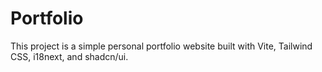 # Portfolio

This project is a simple personal portfolio website built with Vite, Tailwind CSS, i18next, and shadcn/ui.
